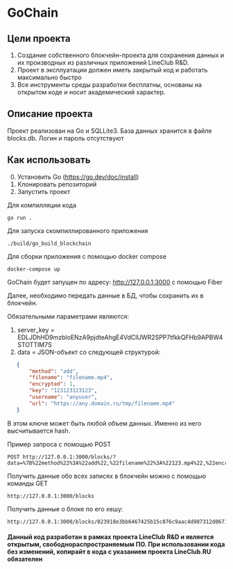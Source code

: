 # GoChain

## Цели проекта
1. Создание собственного блокчейн-проекта для сохранения данных и их производных из различных приложений LineClub R&D.
2. Проект в эксплуатации должен иметь закрытый код и работать максимально быстро
3. Все инструменты среды разработки бесплатны, основаны на открытом коде и носит академический характер.

## Описание проекта
Проект реализован на Go и SQLLite3. База данных хранится в файле blocks.db. Логин и пароль отсутствуют

## Как использовать
0. Установить Go (https://go.dev/doc/install)
1. Клонировать репозиторий
2. Запустить проект

Для компилляции кода

```
go run .
```

Для запуска скомпиллированного приложения
```shell
./build/go_build_blockchain
```

Для сборки приложения с помощью docker compose

```shell
docker-compose up
```

GoChain будет запущен по адресу: http://127.0.0.1:3000 с помощью Fiber

Далее, необходимо передать данные в БД, чтобы сохранить их в блокчейн.

Обязательными параметрами являются: 
1. server_key = EDLJDhHD9mzbloENzA9pjdteAhgE4VdClUWR2SPP7tfkkQFHb9APBW4STOTTlM7S
2. data = JSON-объект со следующей структурой:
```json
   {
       "method": "add",
       "filename": "filename.mp4",
       "encrypted": 1,
       "key": "123123123123",
       "username": "anyuser",
       "url": "https://any.domain.ru/tmp/filename.mp4"
   }
```
В этом ключе может быть любой объем данных. Именно из него высчитывается hash.

Пример запроса с помощью POST
```
POST http://127.0.0.1:3000/blocks/?data=%7B%22method%22%3A%22add%22,%22filename%22%3A%22123.mp4%22,%22encrypted%22%3A1,%22key%22%3A%22123123123123%22,%22username%22%3A%22anyuser%22,%22url%22%3A%22https%3A%2F%2Fstats.lineclub.ru%2Ftmp%2F123.mp4%22%7D&server_key=EDLJDhHD9mzbloENzA9pjdteAhgE4VdClUWR2SPP7tfkkQFHb9APBW4STOTTlM7S
```

Получить данные обо всех записях в блокчейн можно с помощью команды GET
```
http://127.0.0.1:3000/blocks
```

Получить данные о блоке по его хешу:
```
http://127.0.0.1:3000/blocks/023918e3bb6467425b15c876c9aac4d987312d06718adb63f63c61b01c05e668
```


#### Данный код разработан в рамках проекта LineClub R&D и является открытым, свободнораспространяемым ПО. При использовании кода без изменений, копирайт в кода с указанием проекта LineClub.RU обязателен